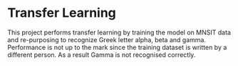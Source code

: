 # Transfer Learning

This project performs transfer learning by training the model on MNSIT data and re-purposing to recognize Greek letter alpha, beta and gamma. Performance is not up to the mark since the training dataset is written by a different person. As a result Gamma is not recognised correctly.
 
